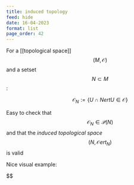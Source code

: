 ```yaml
---
title: induced topology
feed: hide
date: 16-04-2023
format: list
page_order: 42
---
```



For a [[topological space]] $$(M, \mathcal O)$$ and a setset $$N\subset M$$:

$$\mathcal O_N := \{U \cap NertU \in\mathcal O\}$$


Easy to check that $$\mathcal O_N \in \mathcal P(N)$$ and that the *induced topological space* $$(N, \mathcal Oert_N)$$ is valid

Nice visual example:

$$
